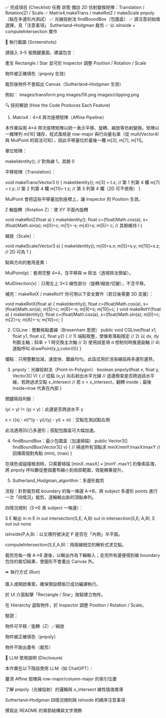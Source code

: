 ✅ 完成項目 (Checklist)
任務	狀態	備註
2D 仿射變換矩陣：Translation / Rotation(Z) / Scale	✅	Matrix4.makeTrans / makeRotZ / makeScale
pnpoly（點在多邊形內測試）	✅	光線投射法
findBoundBox（包圍盒）	✅	請注意初始值選擇，見「注意事項」
Sutherland–Hodgman 裁剪	✅	以 isInside + computeIntersection 實作

📸 執行截圖 (Screenshots)

請插入 3–5 張關鍵畫面，建議包含：

產生 Rectangle / Star 並可於 Inspector 調整 Position / Rotation / Scale

物件被正確填色（pnpoly 生效）

裁剪後物件不會超出 Canvas（Sutherland–Hodgman 生效）


例如：
images/transform.png
images/fill.png
images/clipping.png

🔍 技術解說 (How the Code Produces Each Feature)
1) Matrix4：4×4 齊次座標矩陣（Affine Pipeline）

本作業採用 4×4 齊次座標矩陣以統一表示平移、旋轉、縮放等仿射變換。矩陣以一維陣列 m[16] 儲存，程式風格是 row-major 與行向量右乘（從 mult(Vector4) 與 MulPoint 的寫法可知），因此平移量位於最後一欄 m[3], m[7], m[11]。

單位矩陣：

makeIdentity(); // 對角線 1，其餘 0


平移矩陣（Translation）：

void makeTrans(Vector3 t) {
  makeIdentity();
  m[3] = t.x; // 第 1 列第 4 欄
  m[7] = t.y; // 第 2 列第 4 欄
  m[11]= t.z; // 第 3 列第 4 欄（2D 可不使用）
}


MulPoint 會把這些平移量加到座標上，讓 Inspector 的 Position 生效。

Z 軸旋轉（Rotation Z）：使 XY 平面內旋轉

void makeRotZ(float a) {
  makeIdentity();
  float c=(float)Math.cos(a), s=(float)Math.sin(a);
  m[0]=c;  m[1]=-s;
  m[4]=s;  m[5]= c;
  // 其餘維持 I
}


縮放（Scale）：

void makeScale(Vector3 s) {
  makeIdentity();
  m[0]=s.x;
  m[5]=s.y;
  m[10]=s.z; // 2D 可為 1
}


點與方向的套用差異：

MulPoint(p)：套用完整 4×4，含平移與 w 除法（透視除法預留）。

MulDirection(v)：只用左上 3×3 線性部分（旋轉/縮放/切變），不含平移。

補充：makeRotX / makeRotY 你可用以下安全實作（若日後需要 3D 支援）：

void makeRotX(float a) {
  makeIdentity();
  float c=(float)Math.cos(a), s=(float)Math.sin(a);
  m[5]=c;  m[6]=-s;
  m[9]=s;  m[10]=c;
}
void makeRotY(float a) {
  makeIdentity();
  float c=(float)Math.cos(a), s=(float)Math.sin(a);
  m[0]=c;  m[2]=s;
  m[8]=-s; m[10]=c;
}

2) CGLine：整數格點畫線（Bresenham 思想）
public void CGLine(float x1, float y1, float x2, float y2) {
  // 1) 端點取整，使像素落點穩定
  // 2) 以 dx, dy 判斷主軸；斜率 > 1 時交換主次軸
  // 3) 使用誤差項 d 控制何時推進副軸
  // 4) 逐點呼叫 drawPoint(x,y,color(0))
}


優點：只用整數加減，速度快、鋸齒均勻。此函式用於渲染線段與多邊形邊界。

3) pnpoly：光線投射法（Point-in-Polygon）
boolean pnpoly(float x, float y, Vector3[] V) {
  // 從點 (x,y) 向右射出水平光線
  // 逐邊檢查是否跨過該水平線，若跨過求交點 x_intersect
  // 若 x < x_intersect，翻轉 inside；最後 inside=true 代表在內部
}


關鍵兩段判斷：

(yi > y) != (yj > y)：此邊是否跨過水平 y

x < ((xj - xi)*(y - yi)/(yj - yi) + xi)：交點在測試點右側

此法適用凹/凸多邊形；搭配包圍盒可大幅加速。

4) findBoundBox：最小包圍盒（加速掃描）
public Vector3[] findBoundBox(Vector3[] v) {
  // 掃過所有頂點求 minX/minY/maxX/maxY
  // 回傳兩個對角點 (min), (max)
}


在填色或碰撞檢測時，只需要掃描 [minX..maxX] × [minY..maxY] 的像素區塊，將 pnpoly 呼叫數從整個畫布縮小到局部範圍，效能顯著提升。

5) Sutherland_Hodgman_algorithm：多邊形裁剪

流程：針對裁剪框 boundary 的每一條邊 A→B，將 subject 多邊形 points 進行一次「四情況」裁剪，逐輪輸出新的頂點串列。

四情況規則（S→E 表 subject 一條邊）：

S	E	輸出
in	in	E
in	out	intersection(S,E; A,B)
out	in	intersection(S,E; A,B), E
out	out	none



isInside(P,A,B)：以叉積符號決定 P 是否在「內側」半平面。

computeIntersection(S,E,A,B)：用兩線相交的解析式求交點。

裁剪完每一條 A→B 邊後，以輸出作為下輪輸入；走完所有邊便得到被 boundary 包住的裁切結果，使圖形不會畫出 Canvas 外。


⏩ 執行方式 (Run)

匯入或開啟專案，確保預設模板已成功編譯執行。

於 UI 介面點擊「Rectangle / Star」按鈕建立物件。

在 Hierarchy 選取物件，於 Inspector 調整 Position / Rotation / Scale。

驗證：

物件可平移／旋轉（Z）／縮放

物件被正確填色（pnpoly）

物件不跑出畫布（裁剪）

🤖 LLM 使用說明 (Disclosure)

本作業在以下階段使用 LLM（如 ChatGPT）：

釐清 Affine 矩陣與 row-major/column-major 的索引位置

了解 pnpoly（光線投射）的邏輯與 x_intersect 線性插值推導

Sutherland–Hodgman 四情況規則與 isInside 的繞序注意事項

撰寫此 README 的章節結構與文字潤飾

